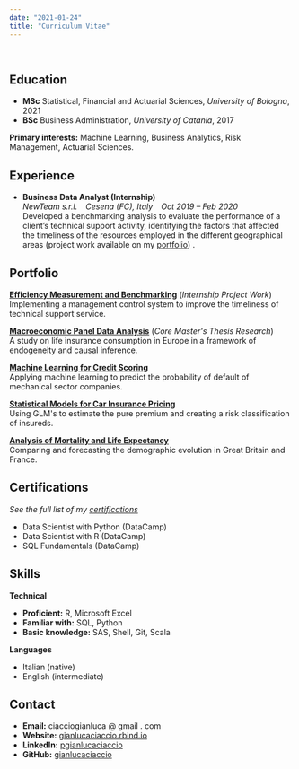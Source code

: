 ```yaml
---
date: "2021-01-24"
title: "Curriculum Vitae"
---
```

<br>

## Education

- **MSc** Statistical, Financial and Actuarial Sciences, *University of Bologna*, 2021
- **BSc** Business Administration, *University of Catania*, 2017

**Primary interests:** Machine Learning, Business Analytics, Risk Management, Actuarial Sciences.

## Experience

- **Business Data Analyst (Internship)**  <br>
*NewTeam s.r.l. &ensp; Cesena (FC), Italy &ensp; Oct 2019 &ndash; Feb 2020* <br>
Developed a benchmarking analysis to evaluate the performance of a client’s technical support activity, identifying the factors that affected the timeliness of the resources employed in the different geographical areas (project work available on my [portfolio](/#projects)) .


## Portfolio

[**Efficiency Measurement and Benchmarking**](/project/efficiency-measurement-and-benchmarking/) (*Internship Project Work*)<br>
Implementing a management control system to improve the timeliness of technical support service.


[**Macroeconomic Panel Data Analysis**](/project/macroeconomic-panel-data-analysis/) (*Core Master's Thesis Research*)<br>
A study on life insurance consumption in Europe in a framework of endogeneity and causal inference.


[**Machine Learning for Credit Scoring**](/project/machine-learning-for-credit-scoring/) <br>
Applying machine learning to predict the probability of default of mechanical sector companies.


[**Statistical Models for Car Insurance Pricing**](/project/statistical-models-for-car-insurance-pricing/) <br>
Using GLM's to estimate the pure premium and creating a risk classification of insureds.


[**Analysis of Mortality and Life Expectancy**](/project/analysis-of-mortality-and-life-expectancy/) <br>
Comparing and forecasting the demographic evolution in Great Britain and France.




## Certifications
*See the full list of my* [*certifications*](/certifications)
- Data Scientist with Python (DataCamp)
- Data Scientist with R (DataCamp)
- SQL Fundamentals (DataCamp)

## Skills

**Technical**

- **Proficient:** R, Microsoft Excel
- **Familiar with:** SQL, Python
- **Basic knowledge:** SAS, Shell, Git, Scala

**Languages**

- Italian (native)
- English (intermediate)

## Contact

- **Email:** ciacciogianluca @ gmail . com
- **Website:** [gianlucaciaccio.rbind.io](/)
- **LinkedIn:** [pgianlucaciaccio](https://www.linkedin.com/in/pgianlucaciaccio)
- **GitHub:** [gianlucaciaccio](https://github.com/gianlucaciaccio)

